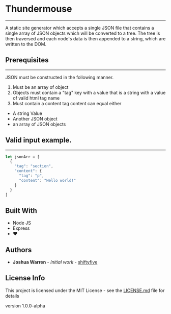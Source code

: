 # Thundermouse
---
A static site generator which accepts a single JSON file that contains a single array of JSON objects which will be converted to a tree.  The tree is then traversed and each node's data is then appended to a string, which are written to the DOM.

## Prerequisites
---
JSON must be constructed in the following manner.
1. Must be an array of object
2. Objects must contain a "tag" key with a value that is a string with a value of valid html tag name
3. Must contain a content tag content can equal either
  * A string Value
  * Another JSON object
  * an array of JSON objects

## Valid input example.
---
```javascript
let jsonArr = [
  {
    "tag": "section",
    "content": {
      "tag": "p",
      "content": "Hello world!"
    }
  }
]
```

## Built With
* Node JS
* Express
* ❤️


## Authors

* **Joshua Warren** - *Initial work* - [shiftyfive](https://github.com/shiftyfive)

## License Info
This project is licensed under the MIT License - see the [LICENSE.md](https://github.com/shiftyfive/thunderMouse/blob/master/LICENSE.MD) file for details

version 1.0.0-alpha
